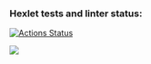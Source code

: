 ### Hexlet tests and linter status:
[![Actions Status](https://github.com/StoyingV/frontend-project-44/workflows/hexlet-check/badge.svg)](https://github.com/StoyingV/frontend-project-44/actions)


<a href="https://codeclimate.com/github/StoyingV/frontend-project-44/maintainability"><img src="https://api.codeclimate.com/v1/badges/5f3d0c78d34f65b6212f/maintainability" /></a>
